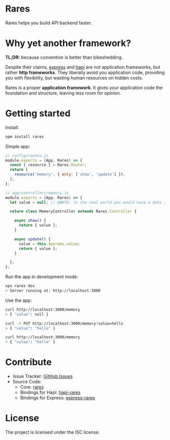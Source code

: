 # Rares

Rares helps you build API backend faster.

# Why yet another framework?

**TL;DR:** because convention is better than bikeshedding. 

Despite their claims, [express](https://expressjs.com/) and [hapi](https://hapijs.com/) are not application frameworks, but rather **http frameworks**. They liberally avoid you application code, providing you with flexibility, but wasting human resources on hidden costs.

Rares is a proper **application framework**. It gives your application code the foundation and structure, leaving less room for opinion.

# Getting started

Install:

```bash
npm install rares
```

Simple app:

```js
// config/routes.js
module.exports = (App, Rares) => {
  const { resource } = Rares.Router;
  return [
    resource('memory', { only: ['show', 'update'] }), 
  ];
};
```

```js
// app/controllers/memory.js
module.exports = (App, Rares) => {
  let value = null; // @NOTE: in the real world you would have a data store

  return class MemoryController extends Rares.Controller {

    async show() {
      return { value };
    }

    async update() {
      value = this.$params.value;
      return { value };
    }

  };
};
```

Run the app in development mode:

```bash
npx rares dev
> Server running at: http://localhost:3000
```

Use the app:

```bash
curl http://localhost:3000/memory
> { "value": null }

curl -X PUT http://localhost:3000/memory?value=hello
> { "value": "hello" }

curl http://localhost:3000/memory
> { "value": "hello" }
```

# Contribute

- Issue Tracker: [GitHub Issues](https://github.com/simplesmiler/rares/issues)
- Source Code:
  - Core: [rares](https://github.com/simplesmiler/rares/tree/master/packages/rares) 
  - Bindings for Hapi: [hapi-rares](https://github.com/simplesmiler/rares/tree/master/packages/hapi-rares) 
  - Bindings for Express: [express-rares](https://github.com/simplesmiler/rares/tree/master/packages/express-rares) 

# License

The project is licensed under the ISC license.
